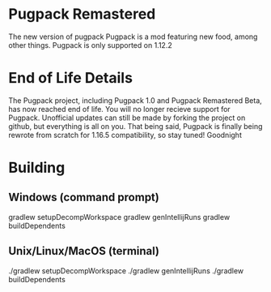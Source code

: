 # Pugpack Remastered
The new version of pugpack
Pugpack is a mod featuring new food, among other things.
 Pugpack is only supported on 1.12.2
# End of Life Details
The Pugpack project, including Pugpack 1.0 and Pugpack Remastered Beta, has now reached end of life. You will no longer recieve support for Pugpack.  Unofficial updates can still be made by forking the project on github, but everything is all on you. That being said, Pugpack is finally being rewrote from scratch for 1.16.5 compatibility, so stay tuned! Goodnight

# Building
## Windows (command prompt)
gradlew setupDecompWorkspace
gradlew genIntellijRuns
gradlew buildDependents
 
## Unix/Linux/MacOS (terminal)
./gradlew setupDecompWorkspace
./gradlew genIntellijRuns
./gradlew buildDependents
